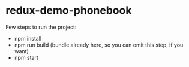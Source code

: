 # redux-demo-phonebook
Few steps to run the project:
- npm install
- npm run build (bundle already here, so you can omit this step, if you want)
- npm start
